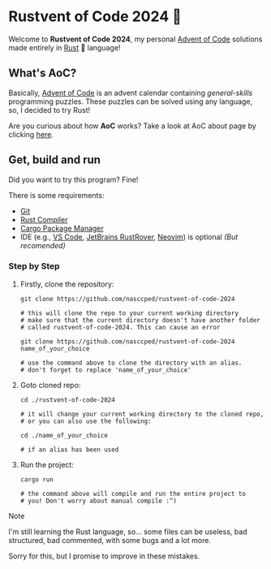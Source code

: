 Rustvent of Code 2024 🎄
========================

Welcome to **Rustvent of Code 2024**, my personal
[Advent of Code][advent-of-code-link] solutions made entirely in
[Rust][rustlang-link] 🦀 language!


## What's AoC?

Basically, [Advent of Code][advent-of-code-link] is an advent
calendar containing _general-skills_ programming puzzles. These
puzzles can be solved using any language, so, I decided to try Rust!

Are you curious about how **AoC** works? Take a look at AoC about
page by clicking [here][aoc-about-link].


## Get, build and run

Did you want to try this program? Fine!

There is some requirements:
- [Git][git-link]
- [Rust Compiler][rustlang-link]
- [Cargo Package Manager][cargo-link]
- IDE (e.g., [VS Code][vs-code-link],
  [JetBrains RustRover][rustrover-link], [Neovim][neovim-link]) is
  optional _(But recomended)_

### Step by Step

1. Firstly, clone the repository:

   ```shell
   git clone https://github.com/nasccped/rustvent-of-code-2024

   # this will clone the repo to your current working directory
   # make sure that the current directory doesn't have another folder
   # called rustvent-of-code-2024. This can cause an error

   git clone https://github.com/nasccped/rustvent-of-code-2024 name_of_your_choice

   # use the command above to clone the directory with an alias.
   # don't forget to replace 'name_of_your_choice'
   ```

2. Goto cloned repo:

   ```shell
   cd ./rustvent-of-code-2024
   
   # it will change your current working directory to the cloned repo,
   # or you can also use the following:

   cd ./name_of_your_choice

   # if an alias has been used
   ```

3. Run the project:

   ```shell
   cargo run

   # the command above will compile and run the entire project to
   # you! Don't worry about manual compile :^)
   ```


> [!NOTE]
>
> I'm still learning the Rust language, so... some files can be
> useless, bad structured, bad commented, with some bugs and a lot
> more.
>
> Sorry for this, but I promise to improve in these mistakes.


<!-- links -->
[advent-of-code-link]: https://adventofcode.com/2024
[rustlang-link]: https://www.rust-lang.org/
[cargo-link]: https://doc.rust-lang.org/cargo/
[aoc-about-link]: https://adventofcode.com/2024/about
[git-link]: https://git-scm.com/
[rustrover-link]: https://www.jetbrains.com/rust/
[vs-code-link]: https://code.visualstudio.com/
[neovim-link]: https://neovim.io/
